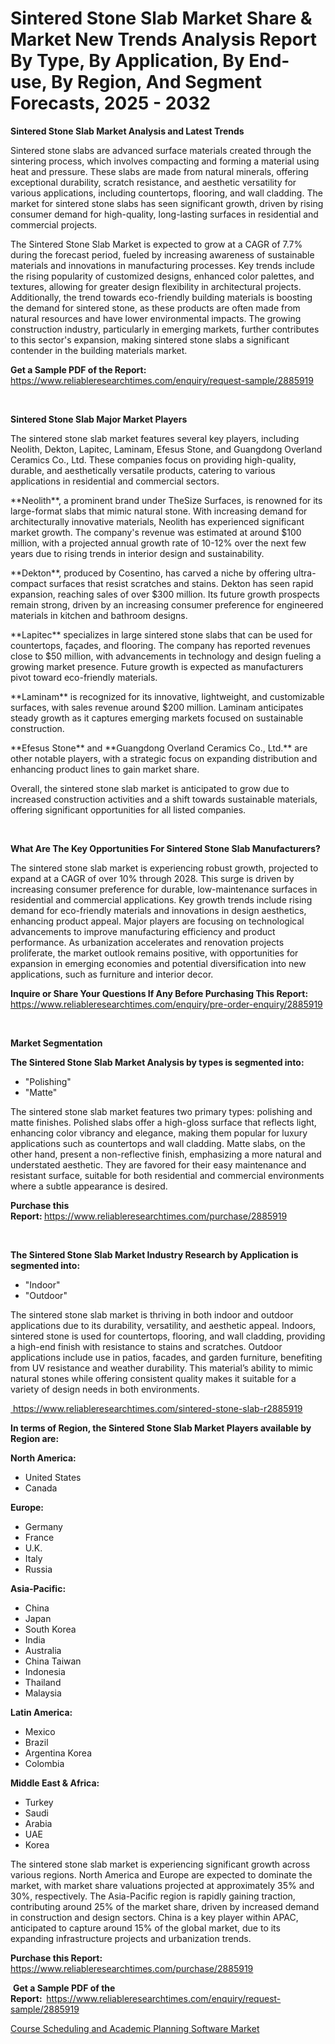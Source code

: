 <p><h1>Sintered Stone Slab Market Share & Market New Trends Analysis Report By Type, By Application, By End-use, By Region, And Segment Forecasts, 2025 - 2032</h1></p><p><strong>Sintered Stone Slab Market Analysis and Latest Trends</strong></p>
<p><p>Sintered stone slabs are advanced surface materials created through the sintering process, which involves compacting and forming a material using heat and pressure. These slabs are made from natural minerals, offering exceptional durability, scratch resistance, and aesthetic versatility for various applications, including countertops, flooring, and wall cladding. The market for sintered stone slabs has seen significant growth, driven by rising consumer demand for high-quality, long-lasting surfaces in residential and commercial projects.</p><p>The Sintered Stone Slab Market is expected to grow at a CAGR of 7.7% during the forecast period, fueled by increasing awareness of sustainable materials and innovations in manufacturing processes. Key trends include the rising popularity of customized designs, enhanced color palettes, and textures, allowing for greater design flexibility in architectural projects. Additionally, the trend towards eco-friendly building materials is boosting the demand for sintered stone, as these products are often made from natural resources and have lower environmental impacts. The growing construction industry, particularly in emerging markets, further contributes to this sector's expansion, making sintered stone slabs a significant contender in the building materials market.</p></p>
<p><strong>Get a Sample PDF of the Report:&nbsp;</strong> <a href="https://www.reliableresearchtimes.com/enquiry/request-sample/2885919?utm_campaign=3214&utm_medium=2&utm_source=Github&utm_content=ia&utm_term=13032025&utm_id=sintered-stone-slab">https://www.reliableresearchtimes.com/enquiry/request-sample/2885919</a></p>
<p>&nbsp;</p>
<p><strong>Sintered Stone Slab Major Market Players</strong></p>
<p><p>The sintered stone slab market features several key players, including Neolith, Dekton, Lapitec, Laminam, Efesus Stone, and Guangdong Overland Ceramics Co., Ltd. These companies focus on providing high-quality, durable, and aesthetically versatile products, catering to various applications in residential and commercial sectors.</p><p>**Neolith**, a prominent brand under TheSize Surfaces, is renowned for its large-format slabs that mimic natural stone. With increasing demand for architecturally innovative materials, Neolith has experienced significant market growth. The company's revenue was estimated at around $100 million, with a projected annual growth rate of 10-12% over the next few years due to rising trends in interior design and sustainability.</p><p>**Dekton**, produced by Cosentino, has carved a niche by offering ultra-compact surfaces that resist scratches and stains. Dekton has seen rapid expansion, reaching sales of over $300 million. Its future growth prospects remain strong, driven by an increasing consumer preference for engineered materials in kitchen and bathroom designs.</p><p>**Lapitec** specializes in large sintered stone slabs that can be used for countertops, façades, and flooring. The company has reported revenues close to $50 million, with advancements in technology and design fueling a growing market presence. Future growth is expected as manufacturers pivot toward eco-friendly materials.</p><p>**Laminam** is recognized for its innovative, lightweight, and customizable surfaces, with sales revenue around $200 million. Laminam anticipates steady growth as it captures emerging markets focused on sustainable construction.</p><p>**Efesus Stone** and **Guangdong Overland Ceramics Co., Ltd.** are other notable players, with a strategic focus on expanding distribution and enhancing product lines to gain market share.</p><p>Overall, the sintered stone slab market is anticipated to grow due to increased construction activities and a shift towards sustainable materials, offering significant opportunities for all listed companies.</p></p>
<p>&nbsp;</p>
<p><strong>What Are The Key Opportunities For Sintered Stone Slab Manufacturers?</strong></p>
<p><p>The sintered stone slab market is experiencing robust growth, projected to expand at a CAGR of over 10% through 2028. This surge is driven by increasing consumer preference for durable, low-maintenance surfaces in residential and commercial applications. Key growth trends include rising demand for eco-friendly materials and innovations in design aesthetics, enhancing product appeal. Major players are focusing on technological advancements to improve manufacturing efficiency and product performance. As urbanization accelerates and renovation projects proliferate, the market outlook remains positive, with opportunities for expansion in emerging economies and potential diversification into new applications, such as furniture and interior decor.</p></p>
<p><strong>Inquire or Share Your Questions If Any Before Purchasing This Report:</strong> <a href="https://www.reliableresearchtimes.com/enquiry/pre-order-enquiry/2885919?utm_campaign=3214&utm_medium=2&utm_source=Github&utm_content=ia&utm_term=13032025&utm_id=sintered-stone-slab">https://www.reliableresearchtimes.com/enquiry/pre-order-enquiry/2885919</a></p>
<p>&nbsp;</p>
<p><strong>Market Segmentation</strong></p>
<p><strong>The Sintered Stone Slab Market Analysis by types is segmented into:</strong></p>
<p><ul><li>"Polishing"</li><li>"Matte"</li></ul></p>
<p><p>The sintered stone slab market features two primary types: polishing and matte finishes. Polished slabs offer a high-gloss surface that reflects light, enhancing color vibrancy and elegance, making them popular for luxury applications such as countertops and wall cladding. Matte slabs, on the other hand, present a non-reflective finish, emphasizing a more natural and understated aesthetic. They are favored for their easy maintenance and resistant surface, suitable for both residential and commercial environments where a subtle appearance is desired.</p></p>
<p><strong>Purchase this Report:&nbsp;</strong><a href="https://www.reliableresearchtimes.com/purchase/2885919?utm_campaign=3214&utm_medium=2&utm_source=Github&utm_content=ia&utm_term=13032025&utm_id=sintered-stone-slab">https://www.reliableresearchtimes.com/purchase/2885919</a></p>
<p>&nbsp;</p>
<p><strong>The Sintered Stone Slab Market Industry Research by Application is segmented into:</strong></p>
<p><ul><li>"Indoor"</li><li>"Outdoor"</li></ul></p>
<p><p>The sintered stone slab market is thriving in both indoor and outdoor applications due to its durability, versatility, and aesthetic appeal. Indoors, sintered stone is used for countertops, flooring, and wall cladding, providing a high-end finish with resistance to stains and scratches. Outdoor applications include use in patios, facades, and garden furniture, benefiting from UV resistance and weather durability. This material’s ability to mimic natural stones while offering consistent quality makes it suitable for a variety of design needs in both environments.</p></p>
<p><a href="https://www.reliableresearchtimes.com/sintered-stone-slab-r2885919?utm_campaign=3214&utm_medium=2&utm_source=Github&utm_content=ia&utm_term=13032025&utm_id=sintered-stone-slab">&nbsp;https://www.reliableresearchtimes.com/sintered-stone-slab-r2885919</a></p>
<p><strong>In terms of Region, the Sintered Stone Slab Market Players available by Region are:</strong></p>
<p>
    <p> <strong> North America: </strong>
        <ul>
            <li>United States</li>
            <li>Canada</li>
        </ul>
        </p> 
    <p> <strong> Europe: </strong>
        <ul>
            <li>Germany</li>
            <li>France</li>
            <li>U.K.</li>
            <li>Italy</li>
            <li>Russia</li>
        </ul>
        </p> 
    <p> <strong> Asia-Pacific: </strong>
        <ul>
            <li>China</li>
            <li>Japan</li>
            <li>South Korea</li>
            <li>India</li>
            <li>Australia</li>
            <li>China Taiwan</li>
            <li>Indonesia</li>
            <li>Thailand</li>
            <li>Malaysia</li>
        </ul>
        </p> 
    <p> <strong> Latin America: </strong>
        <ul>
            <li>Mexico</li>
            <li>Brazil</li>
            <li>Argentina Korea</li>
            <li>Colombia</li>
        </ul>
        </p> 
    <p> <strong> Middle East & Africa: </strong>
        <ul>
            <li>Turkey</li>
            <li>Saudi</li>
            <li>Arabia</li>
            <li>UAE</li>
            <li>Korea</li>
        </ul>
    </p>
    </p>
<p><p>The sintered stone slab market is experiencing significant growth across various regions. North America and Europe are expected to dominate the market, with market share valuations projected at approximately 35% and 30%, respectively. The Asia-Pacific region is rapidly gaining traction, contributing around 25% of the market share, driven by increased demand in construction and design sectors. China is a key player within APAC, anticipated to capture around 15% of the global market, due to its expanding infrastructure projects and urbanization trends.</p></p>
<p><strong>Purchase this Report: </strong><a href="https://www.reliableresearchtimes.com/purchase/2885919?utm_campaign=3214&utm_medium=2&utm_source=Github&utm_content=ia&utm_term=13032025&utm_id=sintered-stone-slab">https://www.reliableresearchtimes.com/purchase/2885919</a></p>
<p>&nbsp;<strong>Get a Sample PDF of the Report:&nbsp;&nbsp;</strong><a href="https://www.reliableresearchtimes.com/enquiry/request-sample/2885919?utm_campaign=3214&utm_medium=2&utm_source=Github&utm_content=ia&utm_term=13032025&utm_id=sintered-stone-slab">https://www.reliableresearchtimes.com/enquiry/request-sample/2885919</a></p>
<p><strong></strong></p>
<p><p><a href="https://github.com/supicweg/Market-Research-Report-List-1/blob/main/course-scheduling-and-academic-planning-software-market.md?utm_campaign=3214&utm_medium=2&utm_source=Github&utm_content=ia&utm_term=13032025&utm_id=sintered-stone-slab">Course Scheduling and Academic Planning Software Market</a></p></p>